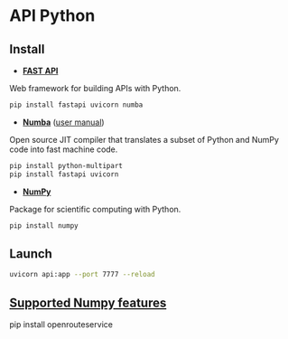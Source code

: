 # API Python

## Install

- [**FAST API**](https://fastapi.tiangolo.com/)

Web framework for building APIs with Python.


```bash
pip install fastapi uvicorn numba
```
- [**Numba**](https://numba.pydata.org/) ([user manual](https://numba.readthedocs.io/en/stable/user/index.html))

Open source JIT compiler that translates a subset of Python and NumPy code into fast machine code.

```bash
pip install python-multipart
pip install fastapi uvicorn
```

- [**NumPy**](https://numpy.org/)

Package for scientific computing with Python.

```bash
pip install numpy
```

## Launch

```bash
uvicorn api:app --port 7777 --reload
```

## [Supported Numpy features](https://numba.pydata.org/numba-doc/dev/reference/numpysupported.html)





pip install openrouteservice